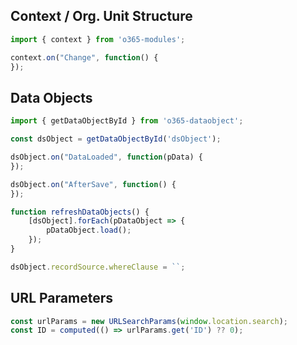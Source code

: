## Context / Org. Unit Structure
```typescript
import { context } from 'o365-modules';

context.on("Change", function() {
});
```

## Data Objects
```typescript
import { getDataObjectById } from 'o365-dataobject';

const dsObject = getDataObjectById('dsObject');

dsObject.on("DataLoaded", function(pData) {
});

dsObject.on("AfterSave", function() {
});

function refreshDataObjects() {
    [dsObject].forEach(pDataObject => {
        pDataObject.load();
    });
}

dsObject.recordSource.whereClause = ``;
```

## URL Parameters
```typescript
const urlParams = new URLSearchParams(window.location.search);
const ID = computed(() => urlParams.get('ID') ?? 0);
```